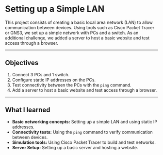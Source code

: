 # Setting up a Simple LAN

This project consists of creating a basic local area network (LAN) to allow communication between devices. Using tools such as Cisco Packet Tracer or GNS3, we set up a simple network with PCs and a switch. As an additional challenge, we added a server to host a basic website and test access through a browser.

---

## Objectives
1. Connect 3 PCs and 1 switch.
2. Configure static IP addresses on the PCs.
3. Test connectivity between the PCs with the `ping` command.
4. Add a server to host a basic website and test access through a browser.

---

## What I learned
- **Basic networking concepts:** Setting up a simple LAN and using static IP addresses.
- **Connectivity tests:** Using the `ping` command to verify communication between devices.
- **Simulation tools:** Using Cisco Packet Tracer to build and test networks.
- **Server Setup:** Setting up a basic server and hosting a website.
